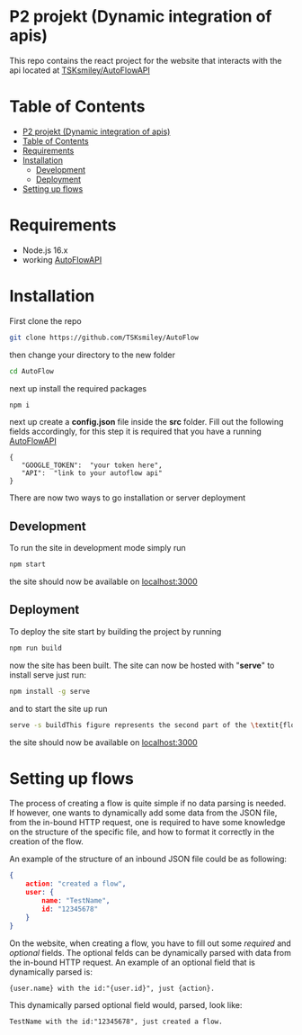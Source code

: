 # P2 projekt (Dynamic integration of apis)
This repo contains the react project for the website that interacts with the api located at [TSKsmiley/AutoFlowAPI](https://github.com/TSKsmiley/AutoFlowAPI)

# Table of Contents
- [P2 projekt (Dynamic integration of apis)](#p2-projekt-dynamic-integration-of-apis)
- [Table of Contents](#table-of-contents)
- [Requirements](#requirements)
- [Installation](#installation)
  - [Development](#development)
  - [Deployment](#deployment)
- [Setting up flows](#setting-up-flows)

# Requirements

 - Node.js 16.x
 - working	 [AutoFlowAPI](https://github.com/TSKsmiley/AutoFlowAPI)

# Installation
First clone the repo 
```bash
git clone https://github.com/TSKsmiley/AutoFlow
```
then change your directory to the new folder
```bash
cd AutoFlow
```
next up install the required packages
```bash
npm i
```
next up create a  **config.json** file inside the **src** folder. Fill out the following fields accordingly, for this step it is required that you have a running [AutoFlowAPI](https://github.com/TSKsmiley/AutoFlowAPI) 

    {
	   "GOOGLE_TOKEN":  "your token here",
	   "API":  "link to your autoflow api"
    }

There are now two ways to go installation or server deployment
## Development
To run the site in development mode simply run
```bash
npm start
```
the site should now be available on [localhost:3000](http://localhost:3000)
## Deployment
To deploy the site start by building the project by running
```bash
npm run build
```
now the site has been built. The site can now be hosted with "**serve**"
to install serve just run:
```bash
npm install -g serve
```
and to start the site up run
```bash
serve -s buildThis figure represents the second part of the \textit{flowInfo} object from the \textit{flowInfo.js} fileThis figure represents the second part of the \textit{flowInfo} object from the \textit{flowInfo.js} file
```
the site should now be available on [localhost:3000](http://localhost:3000)
# Setting up flows
The process of creating a flow is quite simple if no data parsing is needed. If however, one wants to dynamically add some data from the JSON file, from the in-bound HTTP request, one is required to have some knowledge on the structure of the specific file, and how to format it correctly in the creation of the flow.

An example of the structure of an inbound JSON file could be as following:
```JSON
{
    action: "created a flow",
    user: {
        name: "TestName",
        id: "12345678"
    }
}
```

On the website, when creating a flow, you have to fill out some *required* and *optional* fields. The optional felds can be dynamically parsed with data from the in-bound HTTP request. An example of an optional field that is dynamically parsed is:
```
{user.name} with the id:"{user.id}", just {action}.
```
This dynamically parsed optional field would, parsed, look like:
```
TestName with the id:"12345678", just created a flow.
```
